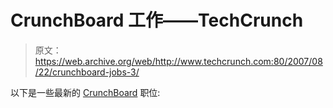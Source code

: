 # CrunchBoard 工作——TechCrunch

> 原文：<https://web.archive.org/web/http://www.techcrunch.com:80/2007/08/22/crunchboard-jobs-3/>

以下是一些最新的 [CrunchBoard](https://web.archive.org/web/20201205053259/http://www.crunchboard.com/) 职位: